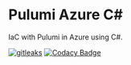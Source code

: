 # Pulumi Azure C#

IaC with Pulumi in Azure using C#.

[![gitleaks](https://github.com/mikesupertrampster-corp/pulumi-azure-csharp/actions/workflows/gitleaks.yml/badge.svg)](https://github.com/mikesupertrampster-corp/pulumi-azure-csharp/actions/workflows/gitleaks.yml) [![Codacy Badge](https://app.codacy.com/project/badge/Grade/3a422b064b4a4b4a8fcfdf3c8db883d7)](https://www.codacy.com/gh/mikesupertrampster-corp/pulumi-azure-csharp/dashboard?utm_source=github.com&amp;utm_medium=referral&amp;utm_content=mikesupertrampster-corp/pulumi-azure-csharp&amp;utm_campaign=Badge_Grade)

